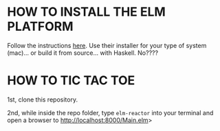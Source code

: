 # HOW TO INSTALL THE ELM PLATFORM

Follow the instructions [here](http://elm-lang.org/install). Use their installer for your type of system (mac)... or build it from source... with Haskell. No????

# HOW TO TIC TAC TOE

1st, clone this repository.

2nd, while inside the repo folder, type `elm-reactor` into your terminal and open a browser to <http://localhost:8000/Main.elm>>
